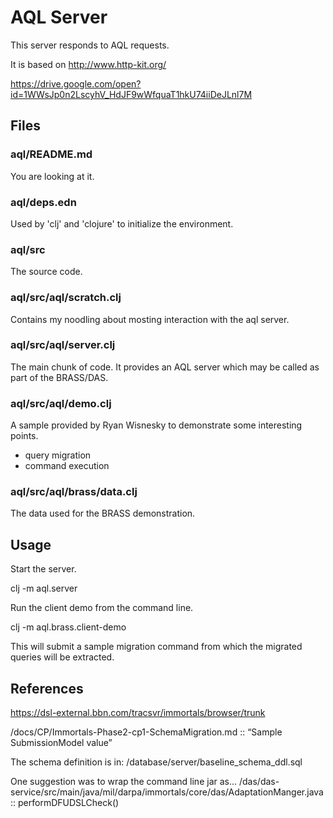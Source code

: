 # AQL Server

This server responds to AQL requests.

It is based on http://www.http-kit.org/

https://drive.google.com/open?id=1WWsJp0n2LscyhV_HdJF9wWfquaT1hkU74iiDeJLnl7M

## Files

### aql/README.md

You are looking at it.

### aql/deps.edn

Used by 'clj' and 'clojure' to initialize the environment.

### aql/src

The source code.

### aql/src/aql/scratch.clj

Contains my noodling about mosting interaction with the aql server.

### aql/src/aql/server.clj

The main chunk of code.
It provides an AQL server which may be called as part of the BRASS/DAS.

### aql/src/aql/demo.clj

A sample provided by Ryan Wisnesky to demonstrate some interesting points.

* query migration
* command execution

### aql/src/aql/brass/data.clj

The data used for the BRASS demonstration.

## Usage

Start the server.

clj -m aql.server

Run the client demo from the command line.

clj -m aql.brass.client-demo

This will submit a sample migration command from which the migrated queries will be extracted.


## References

https://dsl-external.bbn.com/tracsvr/immortals/browser/trunk

<svn>/docs/CP/Immortals-Phase2-cp1-SchemaMigration.md
 :: “Sample SubmissionModel value”

The schema definition is in:
<svn>/database/server/baseline_schema_ddl.sql

One suggestion was to wrap the command line jar as...
<svn>/das/das-service/src/main/java/mil/darpa/immortals/core/das/AdaptationManger.java
 :: performDFUDSLCheck()
